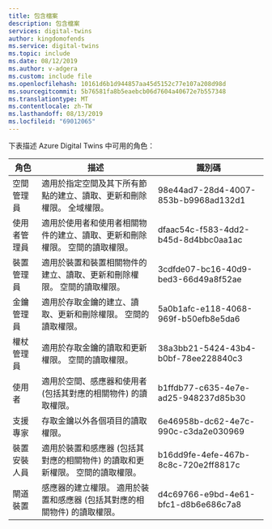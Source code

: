 ```yaml
---
title: 包含檔案
description: 包含檔案
services: digital-twins
author: kingdomofends
ms.service: digital-twins
ms.topic: include
ms.date: 08/12/2019
ms.author: v-adgera
ms.custom: include file
ms.openlocfilehash: 10161d6b1d944857aa45d5152c77e107a208d98d
ms.sourcegitcommit: 5b76581fa8b5eaebcb06d7604a40672e7b557348
ms.translationtype: MT
ms.contentlocale: zh-TW
ms.lasthandoff: 08/13/2019
ms.locfileid: "69012065"
---
```

下表描述 Azure Digital Twins 中可用的角色：

| **角色** | **描述** | **識別碼** |
| --- | --- | --- |
| 空間管理員 | 適用於指定空間及其下所有節點的建立、讀取、更新和刪除權限。 全域權限。 | 98e44ad7-28d4-4007-853b-b9968ad132d1 |
| 使用者管理員| 適用於使用者和使用者相關物件的建立、讀取、更新和刪除權限。 空間的讀取權限。 | dfaac54c-f583-4dd2-b45d-8d4bbc0aa1ac |
| 裝置管理員 | 適用於裝置和裝置相關物件的建立、讀取、更新和刪除權限。 空間的讀取權限。 | 3cdfde07-bc16-40d9-bed3-66d49a8f52ae |
| 金鑰管理員 | 適用於存取金鑰的建立、讀取、更新和刪除權限。 空間的讀取權限。 | 5a0b1afc-e118-4068-969f-b50efb8e5da6 |
| 權杖管理員 |  適用於存取金鑰的讀取和更新權限。 空間的讀取權限。 | 38a3bb21-5424-43b4-b0bf-78ee228840c3 |
| 使用者 |  適用於空間、感應器和使用者 (包括其對應的相關物件) 的讀取權限。 | b1ffdb77-c635-4e7e-ad25-948237d85b30 |
| 支援專家 |  存取金鑰以外各個項目的讀取權限。 | 6e46958b-dc62-4e7c-990c-c3da2e030969 |
| 裝置安裝人員 | 適用於裝置和感應器 (包括其對應的相關物件) 的讀取和更新權限。 空間的讀取權限。 | b16dd9fe-4efe-467b-8c8c-720e2ff8817c |
| 閘道裝置 | 感應器的建立權限。 適用於裝置和感應器 (包括其對應的相關物件) 的讀取權限。 | d4c69766-e9bd-4e61-bfc1-d8b6e686c7a8 |